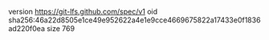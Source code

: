 version https://git-lfs.github.com/spec/v1
oid sha256:46a22d8505e1ce49e952622a4e1e9cce4669675822a17433e0f1836ad220f0ea
size 769
